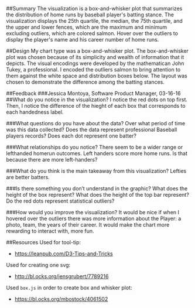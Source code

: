 ##Summary
The visualization is a box-and-whisker plot that summarizes the distribution of home runs by baseball player's batting stance. The visualization displays the 25th quartile, the median, the 75th quartile, and the upper and lower fences, which are the maximum and minimum excluding outliers, which are colored salmon. Hover over the outliers to display the player's name and his career number of home runs.   

##Design
My chart type was a box-and-whisker plot.  The box-and-whisker plot was chosen because of its simplicity and wealth of information that it depicts.  The visual encodings were developed by the mathematican John Tukey, a professional.  I encoded the outliers salmon to bring attention to them against the white space and distribution boxes below.  The layout was chosen to demonstrate the difference among the batting stances.  

##Feedback
###Jessica Montoya, Software Product Manager, 03-16-16
##What do you notice in the visualization?
I notice the red dots on top first. Then, I notice the difference of the hieght of each box that corresponds to each handedness label. 

###What questions do you have about the data?
Over what period of time was this data collected? Does the data represent professional Baseball players records? Does each dot represent one batter?

###What relationships do you notice?
There seem to be a wider range or lefthanded homerun outcomes. Left handers score more home runs. Is that because there are more left-handers? 

###What do you think is the main takeaway from this visualization?
Lefties are better batters.

###Is there something you don’t understand in the graphic?
What does the height of the box represent? What does the height of the top bar represent? Do the red dots represent statistical outliers?

###How would you improve the visualization?
It would be nice if when I hovered over the outliers there was more information about the Player: a photo, team, the years of their career. It would make the chart more rewarding to interact with, more fun.  

##Resources
Used for tool-tip:  
+ https://leanpub.com/D3-Tips-and-Tricks

Used for creating one svg:
+ http://bl.ocks.org/jensgrubert/7789216

Used `box.js` in order to create box and whisker plot:
+ https://bl.ocks.org/mbostock/4061502